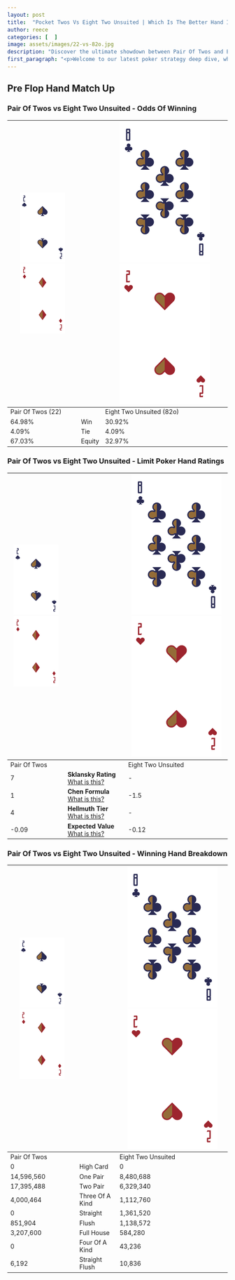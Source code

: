 ```yaml
---
layout: post
title:  "Pocket Twos Vs Eight Two Unsuited | Which Is The Better Hand In Poker? A Complete Guide"
author: reece
categories: [  ]
image: assets/images/22-vs-82o.jpg
description: "Discover the ultimate showdown between Pair Of Twos and Eight Two Unsuited in poker! Uncover the odds, strategies, and scenarios where one hand triumphs over the other. Get ready to up your poker game with this thrilling analysis."
first_paragraph: "<p>Welcome to our latest poker strategy deep dive, where we're pitting two distinct hands against each other in a high-stakes showdown: Pair Of Twos vs Eight Two Unsuited.</p><p>In the dynamic world of poker, every decision counts, and knowing which hand holds the upper hand is key to your success at the table.</p><p>In this article, we'll dissect these two hands, explore the scenarios where one dominates the other, and equip you with the knowledge to make strategic choices that can tip the odds in your favor.</p><p>Get ready to unravel the intriguing dynamics of these poker hands and elevate your game to new heights.</p>"
---
```




[comment]: # (sp0)

## Pre Flop Hand Match Up

<div class="table hand-ratings" markdown="1"> 



### Pair Of Twos vs Eight Two Unsuited - Odds Of Winning


    
| ![image info](assets/images/hand1/2.png) ![image info](assets/images/hand1/2o.png) |  | ![image info](assets/images/hand2/8.png) ![image info](assets/images/hand2/2o.png) |
| -------- | -------- | -------- |
| Pair Of Twos (22) |  | Eight Two Unsuited (82o) |
| 64.98% | Win | 30.92% |
| 4.09% | Tie | 4.09% |
| 67.03% | Equity | 32.97% |




[comment]: # (sp1)



### Pair Of Twos vs Eight Two Unsuited - Limit Poker Hand Ratings


    
| ![image info](assets/images/hand1/2.png) ![image info](assets/images/hand1/2o.png) |  | ![image info](assets/images/hand2/8.png) ![image info](assets/images/hand2/2o.png) |
| -------- | -------- | -------- |
| Pair Of Twos |  | Eight Two Unsuited |
| 7 | **Sklansky Rating** [What is this?](/sklansky-rating-explained) | - |
| 1 | **Chen Formula** [What is this?](/chen-formula-explained) | -1.5 |
| 4 | **Hellmuth Tier** [What is this?](/Hellmuth-tier-explained) | - |
| -0.09 | **Expected Value** [What is this?](/expected-value-explained) | -0.12 |




[comment]: # (sp2)



### Pair Of Twos vs Eight Two Unsuited - Winning Hand Breakdown


    
| ![image info](assets/images/hand1/2.png) ![image info](assets/images/hand1/2o.png) |  | ![image info](assets/images/hand2/8.png) ![image info](assets/images/hand2/2o.png) |
| -------- | -------- | -------- |
| Pair Of Twos |  | Eight Two Unsuited |
| 0 | High Card | 0 |
| 14,596,560 | One Pair | 8,480,688 |
| 17,395,488 | Two Pair | 6,329,340 |
| 4,000,464 | Three Of A Kind | 1,112,760 |
| 0 | Straight | 1,361,520 |
| 851,904 | Flush | 1,138,572 |
| 3,207,600 | Full House | 584,280 |
| 0 | Four Of A Kind | 43,236 |
| 6,192 | Straight Flush | 10,836 |




[comment]: # (sp3)



</div>

[comment]: # (sp4)



[comment]: # (sp5)

